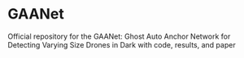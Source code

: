 # GAANet
Official repository for the GAANet: Ghost Auto Anchor Network for Detecting Varying Size Drones in Dark with code, results, and paper
